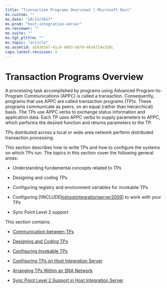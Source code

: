 ```yaml
---
title: "Transaction Programs Overview1 | Microsoft Docs"
ms.custom: ""
ms.date: "10/13/2017"
ms.prod: "host-integration-server"
ms.reviewer: ""
ms.suite: ""
ms.tgt_pltfrm: ""
ms.topic: "article"
ms.assetid: a5938167-41c9-4093-b079-4634f24e320c
caps.latest.revision: 3
---
```

# Transaction Programs Overview
A processing task accomplished by programs using Advanced Program-to-Program Communications (APPC) is called a transaction. Consequently, programs that use APPC are called transaction programs (TP)s. These programs communicate as peers, on an equal (rather than hierarchical) basis. The TPs use APPC verbs to exchange status information and application data. Each TP uses APPC verbs to supply parameters to APPC, which performs the desired function and returns parameters to the TP.  
  
 TPs distributed across a local or wide area network perform distributed transaction processing.  
  
 This section describes how to write TPs and how to configure the systems on which TPs run. The topics in this section cover the following general areas:  
  
-   Understanding fundamental concepts related to TPs  
  
-   Designing and coding TPs  
  
-   Configuring registry and environment variables for invokable TPs  
  
-   Configuring [!INCLUDE[hishostintegrationserver2009](../core/includes/hishostintegrationserver2009-md.md)] to work with your TPs  
  
-   Sync Point Level 2 support  
  
 This section contains:  
  
-   [Communication between TPs](../core/communication-between-tps.md)  
  
-   [Designing and Coding TPs](../core/designing-and-coding-tps.md)  
  
-   [Configuring Invokable TPs](../core/configuring-invokable-tps.md)  
  
-   [Configuring TPs on Host Integration Server](../core/configuring-tps-on-host-integration-server.md)  
  
-   [Arranging TPs Within an SNA Network](../core/arranging-tps-within-an-sna-network.md)  
  
-   [Sync Point Level 2 Support in Host Integration Server](../core/sync-point-level-2-support-in-host-integration-server.md)